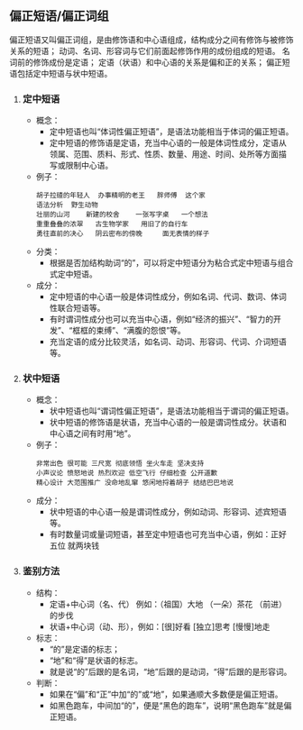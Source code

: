  
## 偏正短语/偏正词组

偏正短语又叫偏正词组，是由修饰语和中心语组成，结构成分之间有修饰与被修饰关系的短语；
动词、名词、形容词与它们前面起修饰作用的成份组成的短语。
名词前的修饰成份是定语；
定语（状语）和中心语的关系是偏和正的关系；
偏正短语包括定中短语与状中短语。



1. ### 定中短语
    + 概念：
        - 定中短语也叫“体词性偏正短语”，是语法功能相当于体词的偏正短语。
        - 定中短语的修饰语是定语，充当中心语的一般是体词性成分，定语从领属、范围、质料、形式、性质、数量、用途、时间、处所等方面描写或限制中心语。
    + 例子：
        ```
        胡子拉碴的年轻人  办事精明的老王   胖师傅  这个家
        语法分析  野生动物
        壮丽的山河    新建的校舍    一张写字桌   一个想法
        重重叠叠的浓翠   古生物学家   用旧了的自行车
        勇往直前的决心   阴云密布的傍晚     面无表情的样子
        ```
    + 分类：
        - 根据是否加结构助词“的”，可以将定中短语分为粘合式定中短语与组合式定中短语。
    + 成分：
        - 定中短语的中心语一般是体词性成分，例如名词、代词、数词、体词性联合短语等。
        - 有时谓词性成分也可以充当中心语，例如“经济的振兴”、“智力的开发”、“框框的束缚”、“满腹的怨恨”等。
        - 充当定语的成分比较灵活，如名词、动词、形容词、代词、介词短语等。

2. ### 状中短语
    + 概念：
        - 状中短语也叫“谓词性偏正短语”，是语法功能相当于谓词的偏正短语。
        - 状中短语的修饰语是状语，充当中心语的一般是谓词性成分。状语和中心语之间有时用“地”。
    + 例子：
        ```
        非常出色 很可能 三尺宽 彻底领悟 坐火车走 坚决支持
        小声议论 愤怒地说 热烈欢迎 低空飞行 仔细检查 公开道歉
        精心设计 大范围推广 没命地乱窜 悠闲地捋着胡子 结结巴巴地说
        ```
    + 成分：
        - 状中短语的中心语一般是谓词性成分，例如动词、形容词、述宾短语等。
        - 有时数量词或量词短语，甚至定中短语也可充当中心语，例如：正好五位 就两块钱


3. ### 鉴别方法
    + 结构：
        - 定语+中心词（名、代）
        例如：（祖国）大地 （一朵）茶花 （前进）的步伐
        - 状语+中心词（动、形），例如：[很]好看 [独立]思考 [慢慢]地走
    + 标志：
        - “的”是定语的标志；
        - “地”和“得”是状语的标志。
        - 就是说“的”后跟的是名词，“地”后跟的是动词，“得”后跟的是形容词。
    + 判断：
        - 如果在“偏”和“正”中加“的”或“地”，如果通顺大多数便是偏正短语。
        - 如黑色跑车，中间加“的”，便是“黑色的跑车”，说明“黑色跑车”就是偏正短语。

